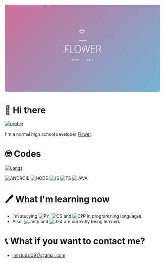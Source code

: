 ![banner](https://github.com/NoBrain0917/NoBrain0917/blob/master/profile.PNG?raw=true)


# 👋 Hi there
[![profile](https://github-readme-stats.vercel.app/api?username=nobrain0917&show_icons=true&theme=tokyonight)]()<br><br>
I'm a normal high school developer [Flower](https://flower.msub.kr).


# 🤓 Codes
[![Langs](https://github-readme-stats.vercel.app/api/top-langs/?username=nobrain0917&layout=compact&hide=css,xml&theme=tokyonight)]()<br><br>
<img alt="ANDROID" src="https://img.shields.io/badge/Android-3ddc84?style=flat-square&logo=android&logoColor=white" />
<img alt="NODE" src="https://img.shields.io/badge/Node.js-339933?style=flat-square&logo=node.js&logoColor=white" />
<img alt="JS" src="https://img.shields.io/badge/JavaScript-f7df1e?style=flat-square&logo=javascript&logoColor=white" />
<img alt="TS" src="https://img.shields.io/badge/TypeScript-007ACC?style=flat-square&logo=typescript&logoColor=white" />
<img alt="JAVA" src="https://img.shields.io/badge/Java-00758f?style=flat-square&logo=java&logoColor=white" />

# 🖊 What I'm learning now
 - I'm studying ![PY](https://img.shields.io/badge/Python-3776ab?style=flat-square&logo=python&logoColor=white), ![CS](https://img.shields.io/badge/C%23-23912?style=flat-square&logo=c%20sharp&logoColor=white) and ![CPP](https://img.shields.io/badge/C++-00599C?style=flat-square&logo=c%2b%2b&logoColor=white) in programming languages.    
 - Also, ![Unity](https://img.shields.io/badge/Unity-000000?style=flat-square&logo=unity&logoColor=white) and ![UE4](https://img.shields.io/badge/Unreal%20Engine-313131?style=flat-square&logo=unreal%20engine&logoColor=white) are currently being learned.

# 📞 What if you want to contact me?
 - lmlstudio0917@gmail.com
